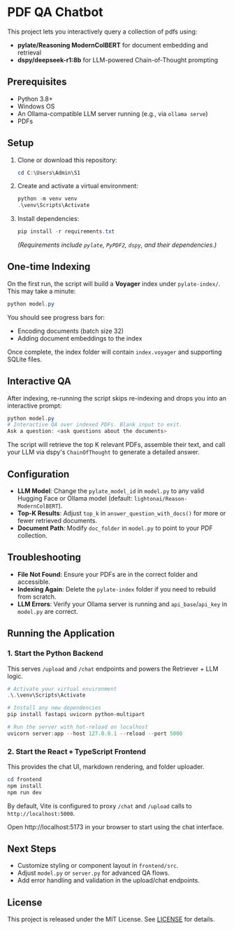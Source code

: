 # PDF QA Chatbot

This project lets you interactively query a collection of pdfs using: 

- **pylate/Reasoning ModernColBERT** for document embedding and retrieval
- **dspy/deepseek-r1:8b** for LLM-powered Chain-of-Thought prompting


## Prerequisites

- Python 3.8+
- Windows OS
- An Ollama-compatible LLM server running (e.g., via `ollama serve`)
- PDFs


## Setup

1. Clone or download this repository:
   ```powershell
   cd C:\Users\Admin\S1
   ```
2. Create and activate a virtual environment:
   ```powershell
   python -m venv venv
   .\venv\Scripts\Activate
   ```
3. Install dependencies:
   ```powershell
   pip install -r requirements.txt
   ```
   *(Requirements include `pylate`, `PyPDF2`, `dspy`, and their dependencies.)*


## One-time Indexing

On the first run, the script will build a **Voyager** index under `pylate-index/`. This may take a minute:

```powershell
python model.py
```

You should see progress bars for:
- Encoding documents (batch size 32)
- Adding document embeddings to the index

Once complete, the index folder will contain `index.voyager` and supporting SQLite files.


## Interactive QA

After indexing, re-running the script skips re-indexing and drops you into an interactive prompt:

```powershell
python model.py
# Interactive QA over indexed PDFs. Blank input to exit.
Ask a question: <ask questions about the documents>
```

The script will retrieve the top K relevant PDFs, assemble their text, and call your LLM via dspy's `ChainOfThought` to generate a detailed answer.


## Configuration

- **LLM Model**: Change the `pylate_model_id` in `model.py` to any valid Hugging Face or Ollama model (default: `lightonai/Reason-ModernColBERT`).
- **Top-K Results**: Adjust `top_k` in `answer_question_with_docs()` for more or fewer retrieved documents.
- **Document Path**: Modify `doc_folder` in `model.py` to point to your PDF collection.


## Troubleshooting

- **File Not Found**: Ensure your PDFs are in the correct folder and accessible.
- **Indexing Again**: Delete the `pylate-index` folder if you need to rebuild from scratch.
- **LLM Errors**: Verify your Ollama server is running and `api_base`/`api_key` in `model.py` are correct.


## Running the Application

### 1. Start the Python Backend
This serves `/upload` and `/chat` endpoints and powers the Retriever + LLM logic.

```powershell
# Activate your virtual environment
.\.\venv\Scripts\Activate

# Install any new dependencies
pip install fastapi uvicorn python-multipart

# Run the server with hot-reload on localhost
uvicorn server:app --host 127.0.0.1 --reload --port 5000
```

### 2. Start the React + TypeScript Frontend
This provides the chat UI, markdown rendering, and folder uploader.

```powershell
cd frontend
npm install
npm run dev
```

By default, Vite is configured to proxy `/chat` and `/upload` calls to `http://localhost:5000`. 

Open http://localhost:5173 in your browser to start using the chat interface.


## Next Steps
- Customize styling or component layout in `frontend/src`.
- Adjust `model.py` or `server.py` for advanced QA flows.
- Add error handling and validation in the upload/chat endpoints.


## License

This project is released under the MIT License. See [LICENSE](LICENSE) for details.
